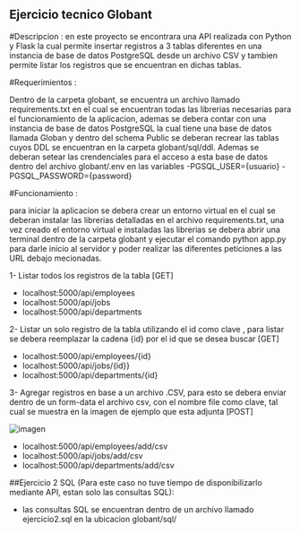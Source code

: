 ## Ejercicio tecnico Globant

#Descripcion : 
en este proyecto se encontrara una API realizada con Python y Flask la cual permite insertar registros a 3 tablas diferentes en una instancia de base de datos PostgreSQL desde un archivo CSV y tambien permite listar los registros que se encuentran en dichas tablas.

#Requerimientos :

Dentro de la carpeta globant, se encuentra un archivo llamado requirements.txt en el cual se encuentran todas las librerias necesarias para el funcionamiento de la aplicacion,
ademas se debera contar con una instancia de base de datos PostgreSQL la cual tiene una base de datos llamada Globan y dentro del schema Public se deberan recrear las tablas cuyos DDL se encuentran en la carpeta globant/sql/ddl.
Ademas se deberan setear las crendenciales para el acceso a esta base de datos dentro del archivo  globant/.env en las variables 
-PGSQL_USER={usuario}
-PGSQL_PASSWORD={password}

#Funcionamiento :

para iniciar la aplicacion se debera  crear un entorno virtual en el cual se deberan instalar las librerias detalladas en el archivo requirements.txt,
una vez creado el entorno virtual e instaladas las librerias se debera abrir una terminal dentro de la carpeta globant y ejecutar el comando python app.py para darle inicio al servidor y poder realizar las diferentes peticiones a las URL debajo mecionadas.

1- Listar todos los registros de la tabla [GET]

- localhost:5000/api/employees
- localhost:5000/api/jobs
- localhost:5000/api/departments

2- Listar un solo registro de la tabla utilizando el id como clave , para listar se debera reemplazar la cadena {id} por el id que se desea buscar [GET]

- localhost:5000/api/employees/{id}
- localhost:5000/api/jobs/{id}}
- localhost:5000/api/departments/{id}

3- Agregar registros en base a un archivo .CSV, para esto se debera enviar dentro de un form-data el archivo csv, con el nombre file como clave, tal cual se muestra en la imagen de ejemplo que esta adjunta [POST]

![imagen](https://user-images.githubusercontent.com/47366982/233232752-9795c93f-a6fb-494a-984d-8b21eaa65385.png)

- localhost:5000/api/employees/add/csv
- localhost:5000/api/jobs/add/csv
- localhost:5000/api/departments/add/csv


##Ejercicio 2 SQL (Para este caso no tuve tiempo de disponibilizarlo mediante API, estan solo las consultas SQL):
- las consultas SQL se encuentran dentro de un archivo llamado ejercicio2.sql en la ubicacion globant/sql/


